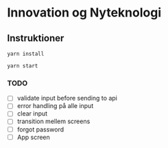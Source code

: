 # Innovation og Nyteknologi

## Instruktioner

```
yarn install
```

```
yarn start
```

### TODO

- [ ] validate input before sending to api
- [ ] error handling på alle input
- [ ] clear input
- [ ] transition mellem screens
- [ ] forgot password
- [ ] App screen
